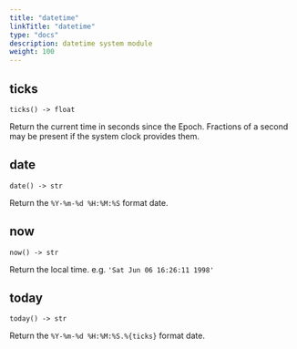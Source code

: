 ```yaml
---
title: "datetime"
linkTitle: "datetime"
type: "docs"
description: datetime system module
weight: 100
---
```

## ticks

`ticks() -> float`

Return the current time in seconds since the Epoch. Fractions of a second may be present if the system clock provides them.

## date

`date() -> str`

Return the `%Y-%m-%d %H:%M:%S` format date.

## now

`now() -> str`

Return the local time. e.g. `'Sat Jun 06 16:26:11 1998'`

## today

`today() -> str`

Return the `%Y-%m-%d %H:%M:%S.%{ticks}` format date.

